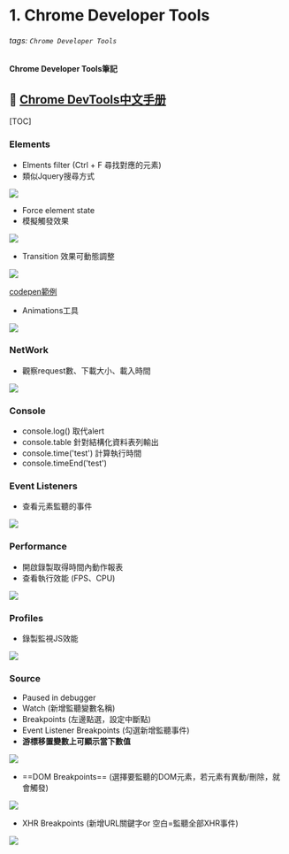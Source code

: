 # 1. Chrome Developer Tools

###### tags: `Chrome Developer Tools`

**Chrome Developer Tools筆記**

## :memo: [Chrome DevTools中文手册](https://leeon.gitbooks.io/devtools/content/)

[TOC]

### Elements

+ Elments filter (Ctrl + F 尋找對應的元素)
+ 類似Jquery搜尋方式

![](https://i.imgur.com/3FLfZ9X.png)

+ Force element state
+ 模擬觸發效果

![](https://i.imgur.com/dcBESgR.png)

+ Transition 效果可動態調整

![](https://i.imgur.com/Fkik5dv.png)

[codepen範例](https://codepen.io/liao/full/PzZdob/)

+ Animations工具

![](https://i.imgur.com/Nmd1Smv.png)


### NetWork

+ 觀察request數、下載大小、載入時間

![](https://i.imgur.com/R3GQBA1.png)

### Console

+ console.log() 取代alert
+ console.table 針對結構化資料表列輸出
+ console.time('test') 計算執行時間
+ console.timeEnd('test')

### Event Listeners

+ 查看元素監聽的事件

![](https://i.imgur.com/68ZYsUC.png)

### Performance

+ 開啟錄製取得時間內動作報表
+ 查看執行效能 (FPS、CPU)

![](https://i.imgur.com/ujAj5li.png)

### Profiles

+ 錄製監視JS效能

![](https://i.imgur.com/40JYTjL.png)

### Source

+ Paused in debugger
+ Watch (新增監聽變數名稱)
+ Breakpoints (左邊點選，設定中斷點)
+ Event Listener Breakpoints (勾選新增監聽事件)
+ **游標移置變數上可顯示當下數值**

![](https://i.imgur.com/XTGNq78.png)

+ ==DOM Breakpoints== (選擇要監聽的DOM元素，若元素有異動/刪除，就會觸發)

![](https://i.imgur.com/4ZO4ITt.png)

+ XHR  Breakpoints (新增URL關鍵字or 空白=監聽全部XHR事件)

![](https://i.imgur.com/H7YB7JH.png)

